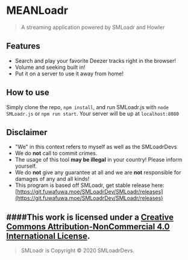 # MEANLoadr
> A streaming application powered by SMLoadr and Howler

## Features
- Search and play your favorite Deezer tracks right in the browser!
- Volume and seeking built in!
- Put it on a server to use it away from home!

## How to use

Simply clone the repo, `npm install`, and run SMLoadr.js with `node SMLoadr.js` or `npm run start`.
Your server will be up at `localhost:8080`

## Disclaimer
- "We" in this context refers to myself as well as the SMLoadrDevs
- We do **not** call to commit crimes.
- The usage of this tool **may be illegal** in your country! Please inform yourself.
- We do **not** give any guarantee at all and we are **not** responsible for damages of any and all kinds!
- This program is based off SMLoadr, get stable release here: [https://git.fuwafuwa.moe/SMLoadrDev/SMLoadr/releases](https://git.fuwafuwa.moe/SMLoadrDev/SMLoadr/releases)

####This work is licensed under a [Creative Commons Attribution-NonCommercial 4.0 International License](http://creativecommons.org/licenses/by-nc/4.0/).
---
> SMLoadr is Copyright © 2020 SMLoadrDevs.